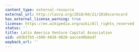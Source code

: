 ```yaml
---
content_type: external-resource
external_url: http://lavca.org/2010/04/21/2010scorecard
has_external_license_warning: true
license: https://en.wikipedia.org/wiki/All_rights_reserved
status: ''
title: Latin America Venture Capital Association
uid: a93b5f65-cb90-4838-9820-aacce40b6edf
wayback_url: ''
---
```

